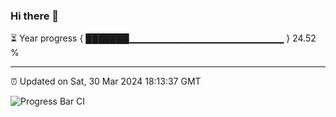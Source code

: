 ### Hi there 👋

⏳ Year progress { ███████▁▁▁▁▁▁▁▁▁▁▁▁▁▁▁▁▁▁▁▁▁▁▁ } 24.52 %

---

⏰ Updated on Sat, 30 Mar 2024 18:13:37 GMT

![Progress Bar CI](https://github.com/liununu/liununu/workflows/Progress%20Bar%20CI/badge.svg)
